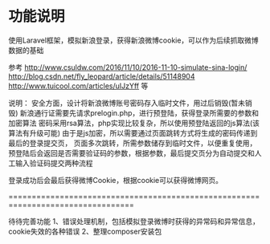 # 功能说明
使用Laravel框架，模拟新浪登录，获得新浪微博cookie，可以作为后续抓取微博数据的基础

参考
http://www.csuldw.com/2016/11/10/2016-11-10-simulate-sina-login/
http://blog.csdn.net/fly_leopard/article/details/51148904
http://www.tuicool.com/articles/uIJzYff
等

说明：
安全方面，设计将新浪微博账号密码存入临时文件，用过后销毁(暂未销毁)
新浪通行证需要先请求prelogin.php，进行预登陆，获得登录所需要的参数和加密算法
密码采用rsa算法，php实现比较复杂，所以使用预登陆返回的js算法(该算法有升级可能)
由于是js加密，所以需要通过页面跳转方式将生成的密码传递到最后的登录提交页，
页面多次跳转，所需参数储存到临时文件，以便重复使用，
预登陆后会返回是否需要验证码的参数，根据参数，最后提交页分为自动提交和人工输入验证码提交两种流程

登录成功后会最后获得微博Cookie，根据cookie可以获得微博网页。

=================================================================================

待待完善功能
1、错误处理机制，包括模拟登录微博时获得的异常码和异常信息，cookie失效的各种错误
2、整理composer安装包
